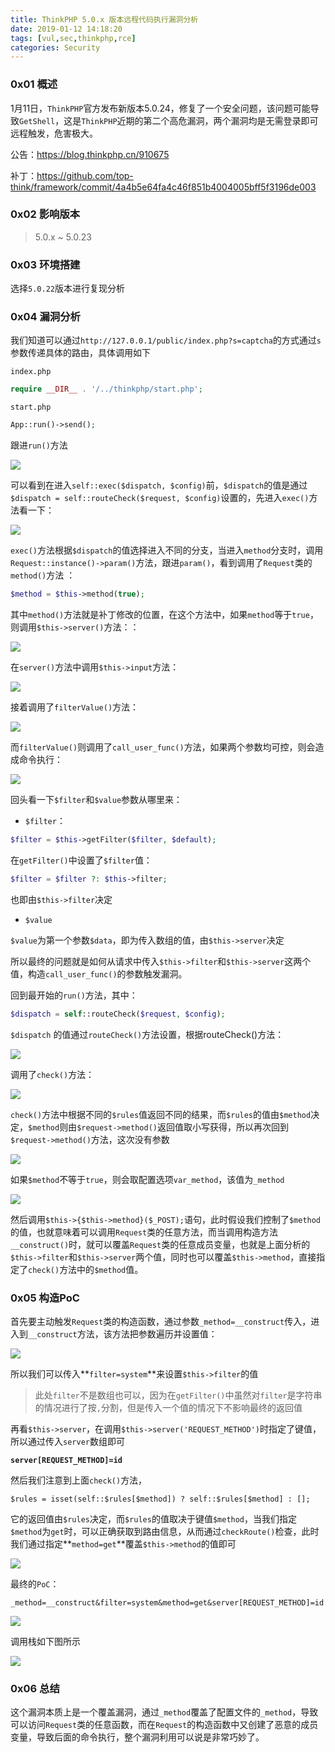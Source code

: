 ```yaml
---
title: ThinkPHP 5.0.x 版本远程代码执行漏洞分析
date: 2019-01-12 14:18:20
tags: [vul,sec,thinkphp,rce]
categories: Security
---
```


<script src="https://blog-1252261399.cos-website.ap-beijing.myqcloud.com/pangu.js"></script>

### 0x01 概述

1月11日，`ThinkPHP`官方发布新版本5.0.24，修复了一个安全问题，该问题可能导致`GetShell`，这是`ThinkPHP`近期的第二个高危漏洞，两个漏洞均是无需登录即可远程触发，危害极大。

公告：https://blog.thinkphp.cn/910675

补丁：https://github.com/top-think/framework/commit/4a4b5e64fa4c46f851b4004005bff5f3196de003

### 0x02 影响版本

> 5.0.x ~ 5.0.23

### 0x03 环境搭建

选择`5.0.22`版本进行复现分析

### 0x04 漏洞分析

我们知道可以通过`http://127.0.0.1/public/index.php?s=captcha`的方式通过`s`参数传递具体的路由，具体调用如下

`index.php`

```php
require __DIR__ . '/../thinkphp/start.php';
```

`start.php`

```php
App::run()->send();
```

跟进`run()`方法

![](https://blog-1252261399.cos-website.ap-beijing.myqcloud.com/images/20190112152929.png)

可以看到在进入`self::exec($dispatch, $config)`前，`$dispatch`的值是通过`$dispatch = self::routeCheck($request, $config)`设置的，先进入`exec()`方法看一下：

![](https://blog-1252261399.cos-website.ap-beijing.myqcloud.com/images/20190112153147.png)

`exec()`方法根据`$dispatch`的值选择进入不同的分支，当进入`method`分支时，调用`Request::instance()->param()`方法，跟进`param()`，看到调用了`Request`类的`method()`方法 ：

```php
$method = $this->method(true);
```

其中`method()`方法就是补丁修改的位置，在这个方法中，如果`method`等于`true`，则调用`$this->server()`方法：：

![](https://blog-1252261399.cos-website.ap-beijing.myqcloud.com/images/20190112153449.png)

在`server()`方法中调用`$this->input`方法：

![](https://blog-1252261399.cos-website.ap-beijing.myqcloud.com/images/20190112154611.png)

接着调用了`filterValue()`方法：

![](https://blog-1252261399.cos-website.ap-beijing.myqcloud.com/images/20190112154923.png)

而`filterValue()`则调用了`call_user_func()`方法，如果两个参数均可控，则会造成命令执行：

![](https://blog-1252261399.cos-website.ap-beijing.myqcloud.com/images/20190112175411.png)

回头看一下`$filter`和`$value`参数从哪里来：

- `$filter`：

```php
$filter = $this->getFilter($filter, $default);
```

在`getFilter()`中设置了`$filter`值：

```php
$filter = $filter ?: $this->filter;
```

也即由`$this->filter`决定

- `$value`

`$value`为第一个参数`$data`，即为传入数组的值，由`$this->server`决定

所以最终的问题就是如何从请求中传入`$this->filter`和`$this->server`这两个值，构造`call_user_func()`的参数触发漏洞。



回到最开始的`run()`方法，其中：

```php
$dispatch = self::routeCheck($request, $config);
```

`$dispatch` 的值通过`routeCheck()`方法设置，根据routeCheck()方法：

![](https://blog-1252261399.cos-website.ap-beijing.myqcloud.com/images/20190112155407.png)

调用了`check()`方法：

![](https://blog-1252261399.cos-website.ap-beijing.myqcloud.com/images/20190112155704.png)

`check()`方法中根据不同的`$rules`值返回不同的结果，而`$rules`的值由`$method`决定，`$method`则由`$request->method()`返回值取小写获得，所以再次回到`$request->method()`方法，这次没有参数

![](https://blog-1252261399.cos-website.ap-beijing.myqcloud.com/images/20190112153449.png)

如果`$method`不等于`true`，则会取配置选项`var_method`，该值为`_method`

![](https://blog-1252261399.cos-website.ap-beijing.myqcloud.com/images/20190112153759.png)

然后调用`$this->{$this->method}($_POST);`语句，此时假设我们控制了`$method`的值，也就意味着可以调用`Request`类的任意方法，而当调用构造方法`__construct()`时，就可以覆盖`Request`类的任意成员变量，也就是上面分析的`$this->filter`和`$this->server`两个值，同时也可以覆盖`$this->method`，直接指定了`check()`方法中的`$method`值。

### 0x05 构造PoC

首先要主动触发`Request`类的构造函数，通过参数`_method=__construct`传入，进入到`__construct`方法，该方法把参数遍历并设置值：

![](https://blog-1252261399.cos-website.ap-beijing.myqcloud.com/images/20190112163221.png)

所以我们可以传入**`filter=system`**来设置`$this->filter`的值

> 此处`filter`不是数组也可以，因为在`getFilter()`中虽然对`filter`是字符串的情况进行了按`,`分割，但是传入一个值的情况下不影响最终的返回值

再看`$this->server`，在调用`$this->server('REQUEST_METHOD')`时指定了键值，所以通过传入`server`数组即可

**`server[REQUEST_METHOD]=id`**

然后我们注意到上面`check()`方法，

`$rules = isset(self::$rules[$method]) ? self::$rules[$method] : [];`

它的返回值由`$rules`决定，而`$rules`的值取决于键值`$method`，当我们指定`$method`为`get`时，可以正确获取到路由信息，从而通过`checkRoute()`检查，此时我们通过指定**`method=get`**覆盖`$this->method`的值即可

![](https://blog-1252261399.cos-website.ap-beijing.myqcloud.com/images/20190112173807.png)



最终的`PoC`：

`_method=__construct&filter=system&method=get&server[REQUEST_METHOD]=id`

![](https://blog-1252261399.cos-website.ap-beijing.myqcloud.com/images/20190112163746.png)

调用栈如下图所示

![](https://blog-1252261399.cos-website.ap-beijing.myqcloud.com/images/20190112175904.png)



### 0x06 总结

这个漏洞本质上是一个覆盖漏洞，通过`_method`覆盖了配置文件的`_method`，导致可以访问`Request`类的任意函数，而在`Request`的构造函数中又创建了恶意的成员变量，导致后面的命令执行，整个漏洞利用可以说是非常巧妙了。



<script>pangu.spacingPage();</script>





